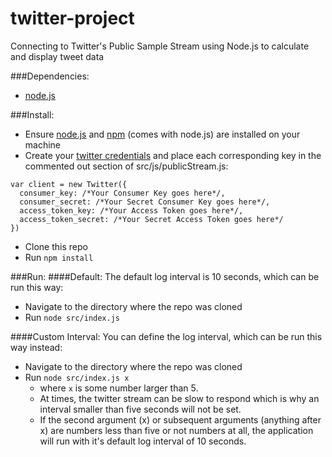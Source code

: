 # twitter-project
Connecting to Twitter's Public Sample Stream using Node.js to calculate and display tweet data

###Dependencies:
- [node.js](https://nodejs.org/download/)

###Install:
- Ensure [node.js](https://nodejs.org/) and [npm](https://www.npmjs.com/) (comes with node.js) are installed on your machine
- Create your [twitter credentials](https://apps.twitter.com/) and place each corresponding key in the commented out section of src/js/publicStream.js:
``` 
var client = new Twitter({
  consumer_key: /*Your Consumer Key goes here*/,
  consumer_secret: /*Your Secret Consumer Key goes here*/,
  access_token_key: /*Your Access Token goes here*/,
  access_token_secret: /*Your Secret Access Token goes here*/
})
```
- Clone this repo
- Run `npm install`

###Run:
####Default:
The default log interval is 10 seconds, which can be run this way:
- Navigate to the directory where the repo was cloned
- Run `node src/index.js`

####Custom Interval:
You can define the log interval, which can be run this way instead:
- Navigate to the directory where the repo was cloned
- Run `node src/index.js x`
  - where `x` is some number larger than 5.
  - At times, the twitter stream can be slow to respond which is why an interval smaller than five seconds will not be set.
  - If the second argument (x) or subsequent arguments (anything after x) are numbers less than five or not numbers at all, the application will run with it's default log interval of 10 seconds.
